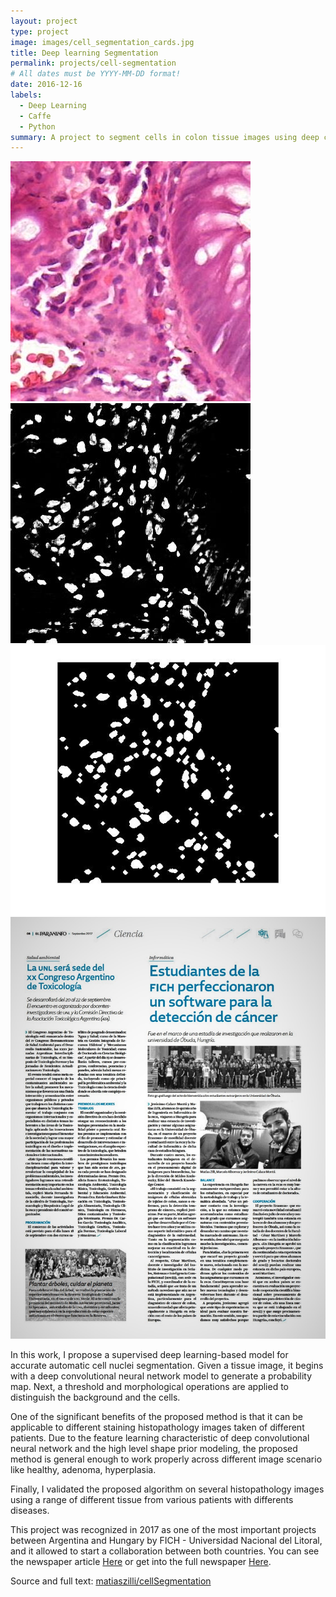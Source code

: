 ```yaml
---
layout: project
type: project
image: images/cell_segmentation_cards.jpg
title: Deep learning Segmentation
permalink: projects/cell-segmentation
# All dates must be YYYY-MM-DD format!
date: 2016-12-16
labels:
  - Deep Learning
  - Caffe
  - Python
summary: A project to segment cells in colon tissue images using deep convolutional neural network techniques. Whis was supported by the European Commission under the Erasmus+ programme at Budapest, Hungary.
---
```


<div class="ui small centered rounded images">
  <img class="ui image" src="https://raw.githubusercontent.com/matiaszilli/cellSegmentation/master/Results/Example%201/img.jpg">
  <img class="ui image" src="https://raw.githubusercontent.com/matiaszilli/cellSegmentation/master/Results/Example%201/prob.jpg">
  <img class="ui image" src="https://raw.githubusercontent.com/matiaszilli/cellSegmentation/master/Results/Example%201/result.jpg">
  <img class="ui image" src="https://raw.githubusercontent.com/matiaszilli/cellSegmentation/master/Newspaper.jpg">
</div>

In this work, I propose a supervised deep learning-based model for accurate automatic cell nuclei segmentation. Given a tissue image, it begins with a deep convolutional neural network model to generate a probability map. Next, a threshold and morphological operations are applied to distinguish the background and the cells.  

One of the significant benefits of the proposed method is that it can be applicable to different staining histopathology images taken of different patients. Due to the feature learning characteristic of deep convolutional neural network and the high level shape prior modeling, the proposed method is general enough to work properly across different image scenario like healthy, adenoma, hyperplasia.  

Finally, I validated the proposed algorithm on several histopathology images using a range of different tissue from various patients with differents diseases.  

This project was recognized in 2017 as one of the most important projects between Argentina and Hungary by FICH - Universidad Nacional del Litoral, and it allowed to start a collaboration between both countries. You can see the newspaper article [Here](https://raw.githubusercontent.com/matiaszilli/cellSegmentation/master/Newspaper.jpg) or get into the full newspaper [Here](https://www.unl.edu.ar/noticias/products/view/el_paraninfo_131_1).

Source and full text: <a href="https://github.com/matiaszilli/cellSegmentation"><i class="large github icon"></i>matiaszilli/cellSegmentation</a>



